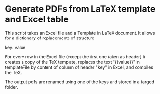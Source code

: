 # Generate PDFs from LaTeX template and Excel table

This script takes an Excel file and a Template in LaTeX document.
It allows for a dictionary of replacements of structure
  
  key: value

For every row in the Excel file (except the first one taken as header) it creates a copy of the TeX template, replaces the text "{{value}}" in templateFile by content of column of header "key" in Excel, and compiles the TeX.

The output pdfs are renamed using one of the keys and stored in a targed folder. 
